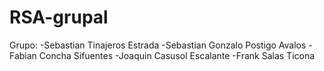 # RSA-grupal
Grupo:
-Sebastian Tinajeros Estrada
-Sebastian Gonzalo Postigo Avalos
-Fabian Concha Sifuentes
-Joaquin Casusol Escalante
-Frank Salas Ticona

